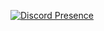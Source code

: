 [![Discord Presence](https://lanyard.cnrad.dev/api/1087944946767630336)](https://discord.com/users/1087944946767630336)
